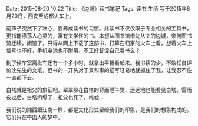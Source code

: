 Date: 2015-08-20 10:22
Title: 《边城》读书笔记
Tags: 读书 生活 
写于2015年8月20日，西安至成都火车上。

前阵子突然下了决心，要养成读书的习惯。此读书不仅仅限于专业相关的工具书，更指能涤荡人心灵的，富有文学性的书。本想从图书馆借沈从文的边城，奈何图书馆迁移，闭馆了，只得从网上下载了这部书，打算在归家的火车上看，想着火车上信号也不好，手机电池也不耐用，不正好督促自己看书么？

到了候车室离发车还有一个多小时，就拿出平板看起来。我书读的少，不敢枉自评价沈先生的文笔，但书的一开头对于景和事的描写轻易地就抓住了我，让我忍不住一直都下去。



白塔就是祖父的象征吧，翠翠躲在白塔的背面睡午觉，远远地也能看见白塔。雷雨夜过后，白塔坍塌了，祖父也死了，唏嘘…

我们说的湘西跟江南一样，都是文化形式留给我们的印象，是我们的想象构成的。它们只在中国人的梦中。
